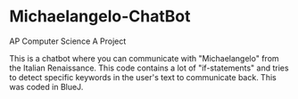 # Michaelangelo-ChatBot
AP Computer Science A Project

This is a chatbot where you can communicate with "Michaelangelo" from the Italian Renaissance. This code contains a lot of "if-statements" and tries to detect specific keywords in the user's text to communicate back. This was coded in BlueJ.
